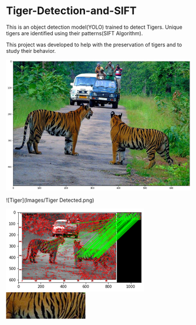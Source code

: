 # Tiger-Detection-and-SIFT

This is an object detection model(YOLO) trained to detect Tigers.
Unique tigers are identified using their patterns(SIFT Algorithm).

This project was developed to help with the preservation of tigers and to study their behavior.

![Tiger](Images/Tiger.png)

![Tiger](Images/Tiger Detected.png)

![Tiger SIFT](Images/SIFT.png)  ![Tiger Detection](Images/TigerPAT.png)
